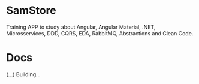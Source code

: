 # SamStore
Training APP to study about Angular, Angular Material, .NET, Microsservices, DDD, CQRS, EDA, RabbitMQ, Abstractions and Clean Code.

# Docs
(...) Building...
